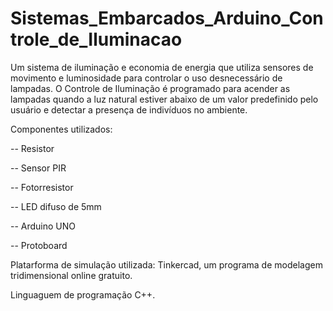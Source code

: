 # Sistemas_Embarcados_Arduino_Controle_de_Iluminacao
Um sistema de iluminação e economia de energia que utiliza sensores de movimento e luminosidade para controlar o uso desnecessário de lampadas. O Controle de Iluminação é programado para acender as lampadas quando a luz natural estiver abaixo de um valor predefinido pelo usuário e detectar a presença de indivíduos no ambiente.

Componentes utilizados:

-- Resistor

-- Sensor PIR

-- Fotorresistor

-- LED difuso de 5mm

-- Arduino UNO

-- Protoboard

Platarforma de simulação utilizada: Tinkercad, um programa de modelagem tridimensional online gratuito.

Linguaguem de programação C++.

